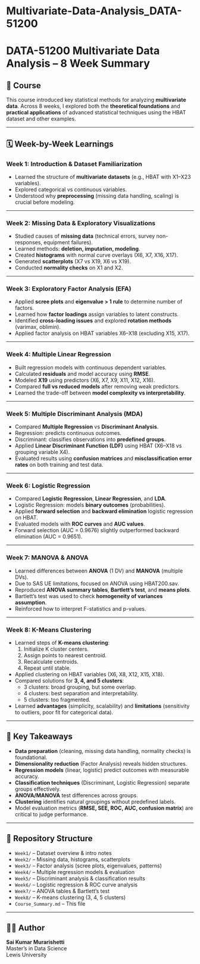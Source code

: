 # Multivariate-Data-Analysis_DATA-51200

# DATA-51200 Multivariate Data Analysis – 8 Week Summary

## 📖 Course
This course introduced key statistical methods for analyzing **multivariate data**. Across 8 weeks, 
I explored both the **theoretical foundations** and **practical applications** of advanced statistical techniques using the HBAT dataset and other examples.  

---

## 🗓️ Week-by-Week Learnings

### Week 1: Introduction & Dataset Familiarization
- Learned the structure of **multivariate datasets** (e.g., HBAT with X1–X23 variables).  
- Explored categorical vs continuous variables.  
- Understood why **preprocessing** (missing data handling, scaling) is crucial before modeling.  

---

### Week 2: Missing Data & Exploratory Visualizations
- Studied causes of **missing data** (technical errors, survey non-responses, equipment failures).  
- Learned methods: **deletion, imputation, modeling**.  
- Created **histograms** with normal curve overlays (X6, X7, X16, X17).  
- Generated **scatterplots** (X7 vs X19, X6 vs X19).  
- Conducted **normality checks** on X1 and X2.  

---

### Week 3: Exploratory Factor Analysis (EFA)
- Applied **scree plots** and **eigenvalue > 1 rule** to determine number of factors.  
- Learned how **factor loadings** assign variables to latent constructs.  
- Identified **cross-loading issues** and explored **rotation methods** (varimax, oblimin).  
- Applied factor analysis on HBAT variables X6–X18 (excluding X15, X17).  

---

### Week 4: Multiple Linear Regression
- Built regression models with continuous dependent variables.  
- Calculated **residuals** and model accuracy using **RMSE**.  
- Modeled **X19** using predictors (X6, X7, X9, X11, X12, X16).  
- Compared **full vs reduced models** after removing weak predictors.  
- Learned the trade-off between **model complexity vs interpretability**.  

---

### Week 5: Multiple Discriminant Analysis (MDA)
- Compared **Multiple Regression** vs **Discriminant Analysis**.  
- Regression: predicts continuous outcomes.  
- Discriminant: classifies observations into **predefined groups**.  
- Applied **Linear Discriminant Function (LDF)** using HBAT (X6–X18 vs grouping variable X4).  
- Evaluated results using **confusion matrices** and **misclassification error rates** on both training and test data.  

---

### Week 6: Logistic Regression
- Compared **Logistic Regression**, **Linear Regression**, and **LDA**.  
- Logistic Regression: models **binary outcomes** (probabilities).  
- Applied **forward selection** and **backward elimination** logistic regression on HBAT.  
- Evaluated models with **ROC curves** and **AUC values**.  
- Forward selection (AUC = 0.9676) slightly outperformed backward elimination (AUC = 0.9651).  

---

### Week 7: MANOVA & ANOVA
- Learned differences between **ANOVA** (1 DV) and **MANOVA** (multiple DVs).  
- Due to SAS UE limitations, focused on ANOVA using HBAT200.sav.  
- Reproduced **ANOVA summary tables**, **Bartlett’s test**, and **means plots**.  
- Bartlett’s test was used to check **homogeneity of variances assumption**.  
- Reinforced how to interpret F-statistics and p-values.  

---

### Week 8: K-Means Clustering
- Learned steps of **K-means clustering**:
  1. Initialize K cluster centers.  
  2. Assign points to nearest centroid.  
  3. Recalculate centroids.  
  4. Repeat until stable.  
- Applied clustering on HBAT variables (X6, X8, X12, X15, X18).  
- Compared solutions for **3, 4, and 5 clusters**:
  - 3 clusters: broad grouping, but some overlap.  
  - 4 clusters: best separation and interpretability.  
  - 5 clusters: too fragmented.  
- Learned **advantages** (simplicity, scalability) and **limitations** (sensitivity to outliers, poor fit for categorical data).  

---

## 🌟 Key Takeaways
- **Data preparation** (cleaning, missing data handling, normality checks) is foundational.  
- **Dimensionality reduction** (Factor Analysis) reveals hidden structures.  
- **Regression models** (linear, logistic) predict outcomes with measurable accuracy.  
- **Classification techniques** (Discriminant, Logistic Regression) separate groups effectively.  
- **ANOVA/MANOVA** test differences across groups.  
- **Clustering** identifies natural groupings without predefined labels.  
- Model evaluation metrics (**RMSE, SEE, ROC, AUC, confusion matrix**) are critical to judge performance.  

---

## 📂 Repository Structure
- `Week1/` – Dataset overview & intro notes  
- `Week2/` – Missing data, histograms, scatterplots  
- `Week3/` – Factor analysis (scree plots, eigenvalues, patterns)  
- `Week4/` – Multiple regression models & evaluation  
- `Week5/` – Discriminant analysis & classification results  
- `Week6/` – Logistic regression & ROC curve analysis  
- `Week7/` – ANOVA tables & Bartlett’s test  
- `Week8/` – K-means clustering (3, 4, 5 clusters)  
- `Course_Summary.md` – This file  

---

## 🧑‍🎓 Author
**Sai Kumar Murarishetti**  
Master’s in Data Science   
Lewis University  
